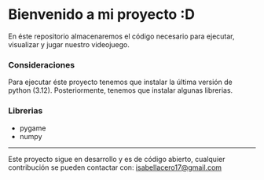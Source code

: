 # Bienvenido a mi proyecto :D

En éste repositorio almacenaremos el código necesario para ejecutar, visualizar y jugar nuestro videojuego.

### Consideraciones

Para ejecutar éste proyecto tenemos que instalar la última versión de python (3.12). Posteriormente, tenemos que instalar algunas librerias.

### Librerias

- pygame
- numpy

---

Este proyecto sigue en desarrollo y es de código abierto, cualquier contribución se pueden contactar con: isabellacero17@gmail.com